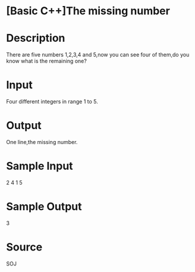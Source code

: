 # [Basic C++]The missing number

# Description
There are five numbers 1,2,3,4 and 5,now you can see four of them,do you know what is the remaining one?

# Input
 Four different  integers in range 1 to 5.
# Output
 One line,the missing number.
# Sample Input
2 4 1 5
# Sample Output
3

# Source
SOJ